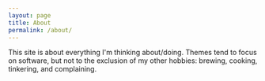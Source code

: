 ```yaml
---
layout: page
title: About
permalink: /about/
---
```


This site is about everything I'm thinking about/doing.  Themes tend to focus on software, but not to the exclusion of my other hobbies: brewing, cooking, tinkering, and complaining.
